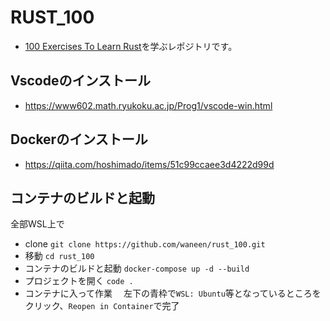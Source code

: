 # RUST_100

 - [100 Exercises To Learn Rust](https://rust-exercises.com/100-exercises/)を学ぶレポジトリです。

## Vscodeのインストール
 - https://www602.math.ryukoku.ac.jp/Prog1/vscode-win.html

## Dockerのインストール
 - https://qiita.com/hoshimado/items/51c99ccaee3d4222d99d

## コンテナのビルドと起動
全部WSL上で
 - clone
    `git clone https://github.com/waneen/rust_100.git`
 - 移動
    `cd rust_100`
 - コンテナのビルドと起動
    `docker-compose up -d --build`
 - プロジェクトを開く
    `code .`
 - コンテナに入って作業
 　左下の青枠で`WSL: Ubuntu`等となっているところをクリック、`Reopen in Container`で完了